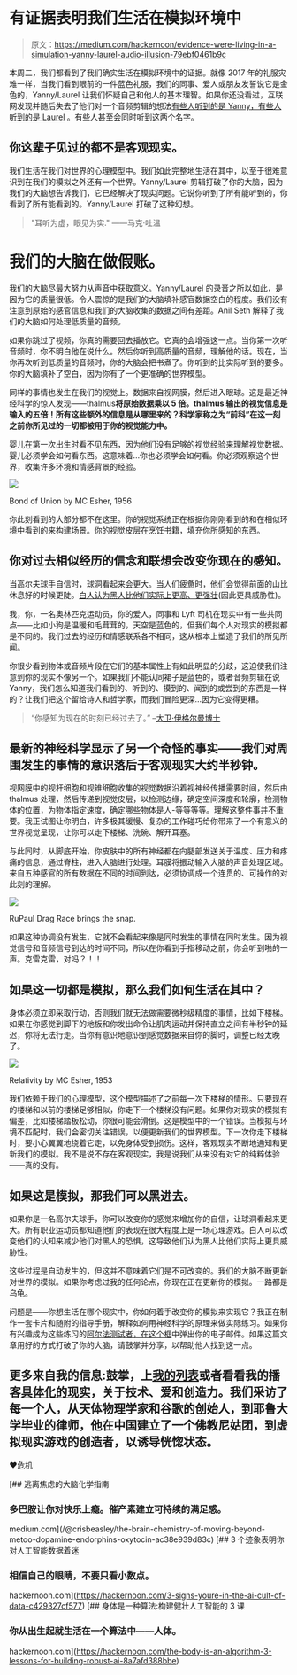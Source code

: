# 有证据表明我们生活在模拟环境中

> 原文：<https://medium.com/hackernoon/evidence-were-living-in-a-simulation-yanny-laurel-audio-illusion-79ebf0461b9c>

本周二，我们都看到了我们确实生活在模拟环境中的证据。就像 2017 年的礼服灾难一样，当我们看到眼前的一件蓝色礼服，我们的同事、爱人或朋友发誓说它是金色的，Yanny/Laurel 让我们怀疑自己和他人的基本理智。如果你还没看过，互联网发现并随后失去了他们对一个音频剪辑的想法[有些人听到的是 Yanny，有些人听到的是 Laurel](https://www.nytimes.com/interactive/2018/05/16/upshot/audio-clip-yanny-laurel-debate.html) 。有些人甚至会同时听到这两个名字。

## 你这辈子见过的都不是客观现实。

我们生活在我们对世界的心理模型中。我们如此完整地生活在其中，以至于很难意识到在我们的模拟之外还有一个世界。Yanny/Laurel 剪辑打破了你的大脑，因为我们的大脑想告诉我们，它已经解决了现实问题。它说你听到了所有能听到的，你看到了所有能看到的。Yanny/Laurel 打破了这种幻想。

> "耳听为虚，眼见为实."
> ——马克·吐温

# 我们的大脑在做假账。

我们的大脑尽最大努力从声音中获取意义。Yanny/Laurel 的录音之所以如此，是因为它的质量很低。令人震惊的是我们的大脑填补感官数据空白的程度。我们没有注意到原始的感官信息和我们的大脑收集的数据之间有差距。Anil Seth 解释了我们的大脑如何处理低质量的音频。

如果你跳过了视频，你真的需要回去播放它。它真的会增强这一点。当你第一次听音频时，你不明白他在说什么。然后你听到高质量的音频，理解他的话。现在，当你再次听到低质量的音频时，你的大脑会把书煮了。你听到的比实际听到的要多。你的大脑填补了空白，因为你有了一个更准确的世界模型。

同样的事情也发生在我们的视觉上。数据来自视网膜，然后进入眼球。这是最近神经科学的惊人发现——thalmus**将原始数据乘以 5 倍。thalmus 输出的视觉信息是输入的五倍！所有这些额外的信息是从哪里来的？科学家称之为“前科”在这一刻之前你所见过的一切都被用于你的视觉能力中。**

婴儿在第一次出生时看不见东西，因为他们没有足够的视觉经验来理解视觉数据。婴儿必须学会如何看东西。这意味着…你也必须学会如何看。你必须观察这个世界，收集许多环境和情感背景的经验。

![](img/35ed2e39f5c2cb05554a43dda4b1b722.png)

Bond of Union by MC Esher, 1956

你此刻看到的大部分都不在这里。你的视觉系统正在根据你刚刚看到的和在相似环境中看到的来构建场景。你的视觉皮层在烹饪书籍，填充你所感知的东西。

## 你对过去相似经历的信念和联想会改变你现在的感知。

当高尔夫球手自信时，球洞看起来会更大。当人们疲惫时，他们会觉得前面的山比休息好的时候更陡。[白人认为黑人比他们实际上更高、更强壮](https://www.apa.org/pubs/journals/releases/psp-pspi0000092.pdf)(因此更具威胁性)。

我，你，一名奥林匹克运动员，你的爱人，同事和 Lyft 司机在现实中有一些共同点——比如小狗是温暖和毛茸茸的，天空是蓝色的，但我们每个人对现实的模拟都是不同的。我们过去的经历和情感联系各不相同，这从根本上塑造了我们的所见所闻。

你很少看到物体或音频片段在它们的基本属性上有如此明显的分歧，这迫使我们注意到你的现实不像另一个。如果我们不能认同裙子是蓝色的，或者音频剪辑在说 Yanny，我们怎么知道我们看到的、听到的、摸到的、闻到的或尝到的东西是一样的？让我们把这个留给诗人和哲学家，而我们冒险更深…因为它变得更糟。

> “你感知为现在的时刻已经过去了。”
> –[大卫·伊格尔曼博士](http://longnow.org/seminars/02016/oct/04/brain-and-now/)

## 最新的神经科学显示了另一个奇怪的事实——我们对周围发生的事情的意识落后于客观现实大约半秒钟。

视网膜中的视杆细胞和视锥细胞收集的视觉数据沿着视神经传播需要时间，然后由 thalmus 处理，然后传递到视觉皮层，以检测边缘，确定空间深度和轮廓，检测物体的位置，为物体指定速度，确定哪些物体是人-等等等等。理解这整件事并不重要。我正试图让你明白，许多极其缓慢、复杂的工作碰巧给你带来了一个有意义的世界视觉呈现，让你可以走下楼梯、洗碗、解开耳塞。

与此同时，从脚底开始，你皮肤中的所有神经都在向腿部发送关于温度、压力和疼痛的信息，通过脊柱，进入大脑进行处理。耳膜将振动输入大脑的声音处理区域。来自五种感官的所有数据在不同的时间到达，必须协调成一个连贯的、可操作的对此刻的理解。

![](img/038ad4abc6d083a5521357a49e7d61af.png)

RuPaul Drag Race brings the snap.

如果这种协调没有发生，它就不会看起来像是同时发生的事情在同时发生。因为视觉信号和音频信号到达的时间不同，所以在你看到手指移动之前，你会听到啪的一声。克雷克雷，对吗？！！

## 如果这一切都是模拟，那么我们如何生活在其中？

身体必须立即采取行动，否则我们就无法做需要微秒级精度的事情，比如下楼梯。如果在你感觉到脚下的地板和你发出命令让肌肉运动并保持直立之间有半秒钟的延迟，你将无法行走。当你有意识地意识到感觉数据来自你的脚时，调整已经太晚了。

![](img/a79a7e9032af7fa9c5823418050daea7.png)

Relativity by MC Esher, 1953

我们依赖于我们的心理模型，这个模型描述了之前每一次下楼梯的情形。只要现在的楼梯和以前的楼梯足够相似，你走下一个楼梯没有问题。如果你对现实的模拟有偏差，比如楼梯踏板松动，你很可能会滑倒。这是模型中的一个错误。当模拟与环境不匹配时，我们会密切关注错误，以便更新我们的世界模型。下一次你走下楼梯时，要小心翼翼地绕着它走，以免身体受到损伤。这样，客观现实不断地通知和更新我们的模拟。我不是说不存在客观现实，我是说我们从来没有对它的纯粹体验——真的没有。

## 如果这是模拟，那我们可以黑进去。

如果你是一名高尔夫球手，你可以改变你的感觉来增加你的自信，让球洞看起来更大。所有职业运动员都知道他们的表现在很大程度上是一场心理游戏。白人可以改变他们的认知来减少他们对黑人的恐惧，这导致他们认为黑人比他们实际上更具威胁性。

这些过程是自动发生的，但这并不意味着它们是不可改变的。我们的大脑不断更新对世界的模拟。如果你考虑过我的任何论点，你现在正在更新你的模拟。一路都是乌龟。

问题是——你想生活在哪个现实中，你如何着手改变你的模拟来实现它？我正在制作一套卡片和随附的指导手册，解释如何用神经科学的原理来做实际练习。如果你有兴趣成为这些练习的[阿尔法测试者，在这个框](https://airtable.com/shrKvnM7NfOWtTPWa)中弹出你的电子邮件。如果这篇文章用好的方式打破了你的大脑，请鼓掌并分享，以帮助他人找到这一点。

## 更多来自我的信息:鼓掌，上[我的列表](https://airtable.com/shrKvnM7NfOWtTPWa)或者看看我的播客[具体化的现实](http://crisbeasley.com/podcast)，关于技术、爱和创造力。我们采访了每一个人，从天体物理学家和谷歌的创始人，到耶鲁大学毕业的律师，他在中国建立了一个佛教尼姑团，到虚拟现实游戏的创造者，以诱导恍惚状态。

❤危机

[](/@crisbeasley/the-brain-chemistry-of-moving-beyond-metoo-dopamine-endorphins-oxytocin-ac38e939d83c) [## 逃离焦虑的大脑化学指南

### 多巴胺让你对快乐上瘾。催产素建立可持续的满足感。

medium.com](/@crisbeasley/the-brain-chemistry-of-moving-beyond-metoo-dopamine-endorphins-oxytocin-ac38e939d83c) [](https://hackernoon.com/3-signs-youre-in-the-ai-cult-of-data-c429327cf577) [## 3 个迹象表明你对人工智能数据着迷

### 相信自己的眼睛，不要只看小数点。

hackernoon.com](https://hackernoon.com/3-signs-youre-in-the-ai-cult-of-data-c429327cf577) [](https://hackernoon.com/the-body-is-an-algorithm-3-lessons-for-building-robust-ai-8a7afd388bbe) [## 身体是一种算法:构建健壮人工智能的 3 课

### 你从出生起就生活在一个算法中——人体。

hackernoon.com](https://hackernoon.com/the-body-is-an-algorithm-3-lessons-for-building-robust-ai-8a7afd388bbe)